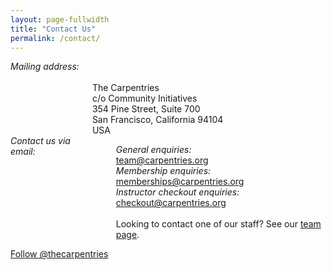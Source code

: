 ```yaml
---
layout: page-fullwidth
title: "Contact Us"
permalink: /contact/
---
```

    
<div class="row">
  <div class="medium-4 columns">  <em>Mailing address:</em> <br>
<br>
 The Carpentries<br>
 c/o Community Initiatives<br>
354 Pine Street, Suite 700<br>
San Francisco, California 94104<br>
USA

  </div> 

<div class="medium-4 columns"><em>Contact us via email:</em> <br><br>

<em>General enquiries:</em> <br><a href="mailto:team@carpentries.org">team@carpentries.org</a><br>
<em>Membership enquiries:</em><br> <a href="mailto:memberships@carpentries.org">memberships@carpentries.org</a><br>
<em>Instructor checkout enquiries:</em> <br><a href="mailto:checkout@carpentries.org">checkout@carpentries.org</a><br> <br>
Looking to contact one of our staff? See our <a href="./team/">team page</a>.<br>
  </div> 
  
<div class="medium-4 columns">
<a href="https://twitter.com/thecarpentries?ref_src=twsrc%5Etfw" class="twitter-follow-button" data-show-count="false">Follow @thecarpentries</a><script async src="https://platform.twitter.com/widgets.js" charset="utf-8"></script>
   </div>
   </div> 



